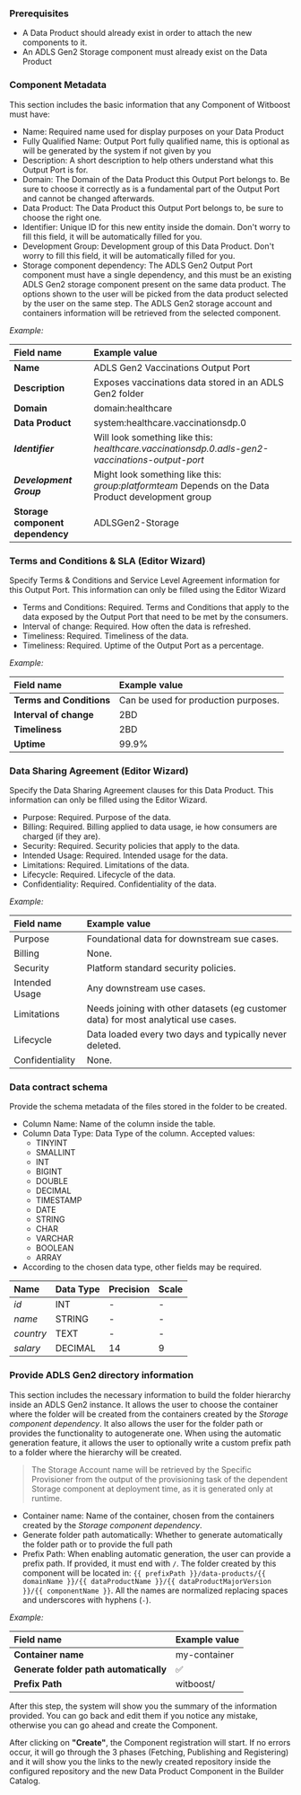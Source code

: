 ### Prerequisites

- A Data Product should already exist in order to attach the new components to it.
- An ADLS Gen2 Storage component must already exist on the Data Product

### Component Metadata

This section includes the basic information that any Component of Witboost must have:

- Name: Required name used for display purposes on your Data Product
- Fully Qualified Name: Output Port fully qualified name, this is optional as will be generated by the system if not given by you
- Description: A short description to help others understand what this Output Port is for.
- Domain: The Domain of the Data Product this Output Port belongs to. Be sure to choose it correctly as is a fundamental part of the Output Port and cannot be changed afterwards.
- Data Product: The Data Product this Output Port belongs to, be sure to choose the right one.
- Identifier: Unique ID for this new entity inside the domain. Don't worry to fill this field, it will be automatically filled for you.
- Development Group: Development group of this Data Product. Don't worry to fill this field, it will be automatically filled for you.
- Storage component dependency: The ADLS Gen2 Output Port component must have a single dependency, and this must be an existing ADLS Gen2 storage component present on the same data product. The options shown to the user will be picked from the data product selected by the user on the same step. The ADLS Gen2 storage account and containers information will be retrieved from the selected component.

*Example:*

| Field name                       | Example value                                                                                      |
|:---------------------------------|:---------------------------------------------------------------------------------------------------|
| **Name**                         | ADLS Gen2 Vaccinations Output Port                                                                 |
| **Description**                  | Exposes vaccinations data stored in an ADLS Gen2 folder                                            |
| **Domain**                       | domain:healthcare                                                                                  |
| **Data Product**                 | system:healthcare.vaccinationsdp.0                                                                 |
| ***Identifier***                 | Will look something like this: *healthcare.vaccinationsdp.0.adls-gen2-vaccinations-output-port*    |
| ***Development Group***          | Might look something like this: *group:platformteam* Depends on the Data Product development group |
| **Storage component dependency** | ADLSGen2-Storage                                                                                   | 

### Terms and Conditions & SLA (Editor Wizard)

Specify Terms & Conditions and Service Level Agreement information for this Output Port. This information can only be filled using the Editor Wizard

- Terms and Conditions: Required. Terms and Conditions that apply to the data exposed by the Output Port that need to be met by the consumers.
- Interval of change: Required. How often the data is refreshed.
- Timeliness: Required. Timeliness of the data.
- Timeliness: Required. Uptime of the Output Port as a percentage.

*Example:*

| Field name               | Example value                        |
|:-------------------------|:-------------------------------------|
| **Terms and Conditions** | Can be used for production purposes. |
| **Interval of change**   | 2BD                                  |
| **Timeliness**           | 2BD                                  |
| **Uptime**               | 99.9%                                |


### Data Sharing Agreement (Editor Wizard)

Specify the Data Sharing Agreement clauses for this Data Product. This information can only be filled using the Editor Wizard.

- Purpose: Required. Purpose of the data.
- Billing: Required. Billing applied to data usage, ie how consumers are charged (if they are).
- Security: Required. Security policies that apply to the data.
- Intended Usage: Required. Intended usage for the data.
- Limitations: Required. Limitations of the data.
- Lifecycle: Required. Lifecycle of the data.
- Confidentiality: Required. Confidentiality of the data.

*Example:*

| Field name      | Example value                                                                       |
|:----------------|:------------------------------------------------------------------------------------|
| Purpose         | Foundational data for downstream sue cases.                                         |
| Billing         | None.                                                                               |
| Security        | Platform standard security policies.                                                |
| Intended Usage  | Any downstream use cases.                                                           |
| Limitations     | Needs joining with other datasets (eg customer data) for most analytical use cases. |
| Lifecycle       | Data loaded every two days and typically never deleted.                             |
| Confidentiality | None.                                                                               |


### Data contract schema

Provide the schema metadata of the files stored in the folder to be created.

- Column Name: Name of the column inside the table.
- Column Data Type: Data Type of the column. Accepted values:
    - TINYINT
    - SMALLINT
    - INT
    - BIGINT
    - DOUBLE
    - DECIMAL
    - TIMESTAMP
    - DATE
    - STRING
    - CHAR
    - VARCHAR
    - BOOLEAN
    - ARRAY
- According to the chosen data type, other fields may be required.

| Name      | Data Type | Precision | Scale |
|:----------|:----------|:----------|:------|
| _id_      | INT       | -         | -     |
| _name_    | STRING    | -         | -     |
| _country_ | TEXT      | -         | -     |
| _salary_  | DECIMAL   | 14        | 9     |

### Provide ADLS Gen2 directory information

This section includes the necessary information to build the folder hierarchy inside an ADLS Gen2 instance. It allows the user to choose the container where the folder will be created from the containers created by the *Storage component dependency*.  It also allows the user for the folder path or provides the functionality to autogenerate one. When using the automatic generation feature, it allows the user to optionally write a custom prefix path to a folder where the hierarchy will be created. 

> The Storage Account name will be retrieved by the Specific Provisioner from the output of the provisioning task of the dependent Storage component at deployment time, as it is generated only at runtime.

- Container name: Name of the container, chosen from the containers created by the *Storage component dependency*.
- Generate folder path automatically: Whether to generate automatically the folder path or to provide the full path
- Prefix Path: When enabling automatic generation, the user can provide a prefix path. If provided, it must end with `/`. The folder created by this component will be located in: `{{ prefixPath }}/data-products/{{ domainName }}/{{ dataProductName }}/{{ dataProductMajorVersion }}/{{ componentName }}`. All the names are normalized replacing spaces and underscores with hyphens (`-`).

*Example:*

| Field name                             | Example value    |
|:---------------------------------------|:-----------------|
| **Container name**                     | my-container     |
| **Generate folder path automatically** | ✅                |
| **Prefix Path**                        | witboost/        |

After this step, the system will show you the summary of the information provided. You can go back and edit them if you notice any mistake, otherwise you can go ahead and create the Component.

After clicking on **"Create"**, the Component registration will start. If no errors occur, it will go through the 3 phases (Fetching, Publishing and Registering) and it will show you the links to the newly created repository inside the configured repository and the new Data Product Component in the Builder Catalog.
